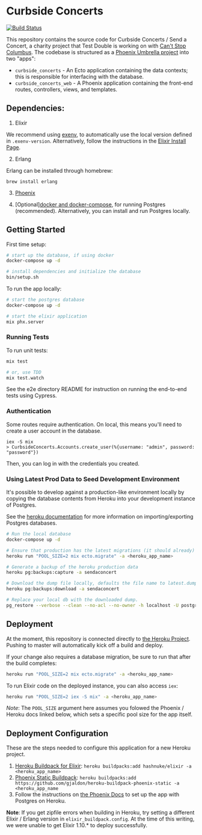 # Curbside Concerts

[![Build Status](https://travis-ci.org/testdouble/curbside-concerts.svg?branch=master)](https://travis-ci.org/testdouble/curbside-concerts)

This repository contains the source code for Curbside Concerts / Send a Concert, a charity project that Test Double is working on with [Can't Stop Columbus](https://cantstopcolumbus.web.app/). The codebase is structured as a [Phoenix Umbrella project](https://elixirschool.com/en/lessons/advanced/umbrella-projects/) into two "apps":

- `curbside_concerts` - An Ecto application containing the data contexts; this is responsible for interfacing with the database.
- `curbside_concerts_web` - A Phoenix application containing the front-end routes, controllers, views, and templates.

## Dependencies:

1. Elixir

We recommend using [exenv](https://github.com/exenv/exenv), to automatically use the local version defined in `.exenv-version`. Alternatively, follow the instructions in the [Elixir Install Page](https://elixir-lang.org/install.html).

2. Erlang

Erlang can be installed through homebrew:

```
brew install erlang
```

3. [Phoenix](https://hexdocs.pm/phoenix/installation.html)

4. [Optional][docker and docker-compose](https://docs.docker.com/get-docker/), for running Postgres (recommended). Alternatively, you can install and run Postgres locally.

## Getting Started

First time setup:

```sh
# start up the database, if using docker
docker-compose up -d

# install dependencies and initialize the database
bin/setup.sh
```

To run the app locally:

```sh
# start the postgres database
docker-compose up -d

# start the elixir application
mix phx.server
```

### Running Tests

To run unit tests:

```sh
mix test

# or, use TDD
mix test.watch
```

See the e2e directory README for instruction on running the end-to-end tests using Cypress.

### Authentication

Some routes require authentication. On local, this means you'll need to create a user account in the database.

```
iex -S mix
> CurbsideConcerts.Accounts.create_user(%{username: "admin", password: "password"})
```

Then, you can log in with the credentials you created.

### Using Latest Prod Data to Seed Development Environment

It's possible to develop against a production-like environment locally by copying the database contents from Heroku into your development instance of Postgres.

See the [heroku documentation](https://devcenter.heroku.com/articles/heroku-postgres-import-export) for more information on importing/exporting Postgres databases.

```sh
# Run the local database
docker-compose up -d

# Ensure that production has the latest migrations (it should already)
heroku run "POOL_SIZE=2 mix ecto.migrate" -a <heroku_app_name>

# Generate a backup of the heroku production data
heroku pg:backups:capture -a sendaconcert

# Download the dump file locally, defaults the file name to latest.dump
heroku pg:backups:download -a sendaconcert

# Replace your local db with the downloaded dump.
pg_restore --verbose --clean --no-acl --no-owner -h localhost -U postgres -d curbside_concerts_dev latest.dump
```

## Deployment

At the moment, this repository is connected directly to [the Heroku Project](https://dashboard.heroku.com/apps/sendaconcert). Pushing to master will automatically kick off a build and deploy.

If your change also requires a database migration, be sure to run that after the build completes:

```sh
heroku run "POOL_SIZE=2 mix ecto.migrate" -a <heroku_app_name>
```

To run Elixir code on the deployed instance, you can also access `iex`:

```sh
heroku run "POOL_SIZE=2 iex -S mix" -a <heroku_app_name>
```

_Note_: The `POOL_SIZE` argument here assumes you folowed the Phoenix / Heroku docs linked below, which sets a specific pool size for the app itself.

## Deployment Configuration

These are the steps needed to configure this application for a new Heroku project.

1. [Heroku Buildpack for Elixir](https://github.com/HashNuke/heroku-buildpack-elixir): `heroku buildpacks:add hashnuke/elixir -a <heroku_app_name>`
2. [Phoenix Static Buildpack](https://github.com/gjaldon/heroku-buildpack-phoenix-static): `heroku buildpacks:add https://github.com/gjaldon/heroku-buildpack-phoenix-static -a <heroku_app_name`
3. Follow the instructions on [the Phoenix Docs](https://hexdocs.pm/phoenix/heroku.html#making-our-project-ready-for-heroku) to set up the app with Postgres on Heroku.

**Note**: If you get zipfile errors when building in Heroku, try setting a different Elixir / Erlang version in `elixir_buildpack.config`. At the time of this writing, we were unable to get Elixir 1.10.\* to deploy successfully.

